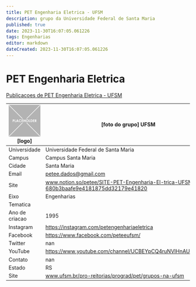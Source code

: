 ```yaml
---
title: PET Engenharia Eletrica - UFSM
description: grupo da Universidade Federal de Santa Maria
published: true
date: 2023-11-30T16:07:05.061226
tags: Engenharias
editor: markdown
dateCreated: 2023-11-30T16:07:05.061226
---
```


# PET Engenharia Eletrica

[Publicacoes de PET Engenharia Eletrica - UFSM](/atividade/254PETEngenhariaEletricaUFSM/feed.md)

| ![placeholder.png](/placeholder.png) [logo] | [foto do grupo] UFSM         |
| ------------------------------------------- | ------------------------------------------------- |
| Universidade                                | Universidade Federal de Santa Maria      |
| Campus                                      | Campus Santa Maria            |
| Cidade                                      | Santa Maria             |
| Email                                       | petee.dados@gmail.com             |
| Site                                        | www.notion.so/petee/SITE-PET-Engenharia-El-trica-UFSM-680b3baafe9e4181875dd32179e41820              |
| Eixo                                        | Engenharias              |
| Tematica                                    |           |
| Ano de criacao                              | 1995        |
| Instagram                                   | https://instagram.com/petengenhariaeletrica         |
| Facebook                                    | https://www.facebook.com/peteeufsm/          |
| Twitter                                     | nan           |
| YouTube                                     | https://www.youtube.com/channel/UCBEYpCQ4ruNVIHnAUV5Gmug           |
| Contato                                     | nan         |
| Estado                                      |  RS            |
| Site                                        | www.ufsm.br/pro-reitorias/prograd/pet/grupos-na-ufsm |
